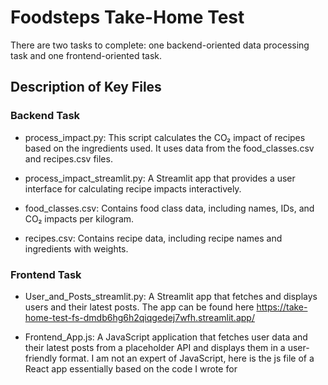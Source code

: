 # Foodsteps Take-Home Test
There are two tasks to complete: one backend-oriented data processing task and one frontend-oriented task.

## Description of Key Files
### Backend Task
- process_impact.py: This script calculates the CO₂ impact of recipes based on the ingredients used. It uses data from the food_classes.csv and recipes.csv files.

- process_impact_streamlit.py: A Streamlit app that provides a user interface for calculating recipe impacts interactively.

- food_classes.csv: Contains food class data, including names, IDs, and CO₂ impacts per kilogram.
- recipes.csv: Contains recipe data, including recipe names and ingredients with weights.

###  Frontend Task
- User_and_Posts_streamlit.py: A Streamlit app that fetches and displays users and their latest posts. The app can be found here <https://take-home-test-fs-dmdb6hg6h2qiqgedej7wfh.streamlit.app/>

- Frontend_App.js: A JavaScript application that fetches user data and their latest posts from a placeholder API and displays them in a user-friendly format. I  am not an expert of JavaScript, here is the js file of a React app essentially based on the code I wrote for 